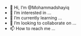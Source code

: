 - 👋 Hi, I’m @Mohammadshayiq
- 👀 I’m interested in ...
- 🌱 I’m currently learning ...
- 💞️ I’m looking to collaborate on ...
- 📫 How to reach me ...

<!---
Mohammadshayiq/Mohammadshayiq is a ✨ special ✨ repository because its `README.md` (this file) appears on your GitHub profile.
You can click the Preview link to take a look at your changes.
--->
